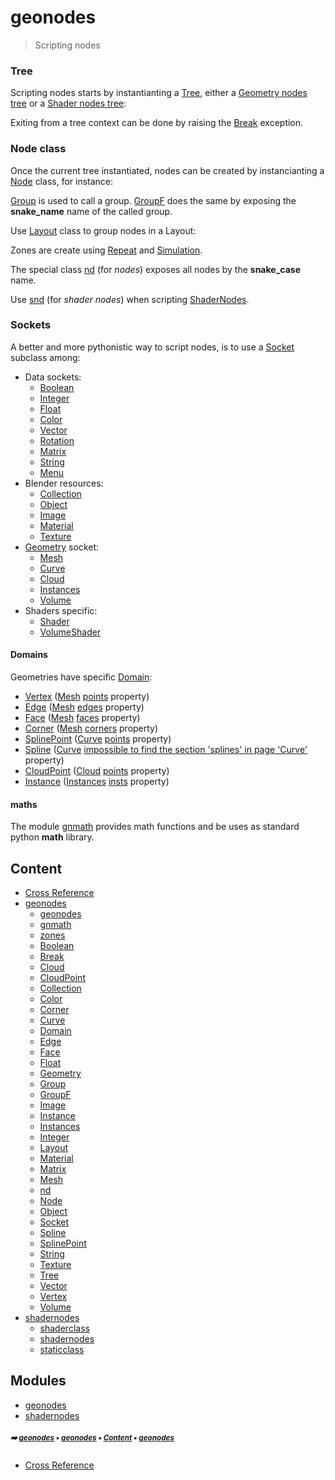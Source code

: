 # geonodes

> Scripting nodes


### Tree

Scripting nodes starts by instantianting a [Tree](geono-tree.md#tree), either a [Geometry nodes tree](geono-geono-geonodes.md#geonodes) or
a [Shader nodes tree](shade-shade1-shadernodes.md#shadernodes):

Exiting from a tree context can be done by raising the [Break](geono-break.md#break) exception.

### Node class

Once the current tree instantiated, nodes can be created by instancianting a [Node](geono-node.md#node) class, for instance:

[Group](geono-group.md#group) is used to call a group. [GroupF](geono-groupf.md#groupf) does the same by exposing the **snake_name** name of
the called group.

Use [Layout](geono-layout.md#layout) class to group nodes in a Layout:

Zones are create using [Repeat](geono-zones-repeat.md#repeat) and [Simulation](geono-zones-simulation.md#simulation).

The special class [nd](geono-nd.md#nd) (for _nodes_) exposes all nodes by the **snake_case** name.

Use [snd](shade-shade1-snd.md#snd) (for _shader nodes_) when scripting [ShaderNodes](shade-shade1-shadernodes.md#shadernodes).

### Sockets

A better and more pythonistic way to script nodes, is to use a [Socket](geono-socket.md#socket) subclass among:

- Data sockets:
  - [Boolean](geono-boolean.md#boolean)
  - [Integer](geono-integer.md#integer)
  - [Float](geono-float.md#float)
  - [Color](geono-color.md#color)
  - [Vector](geono-vector.md#vector)
  - [Rotation](geono-rotation.md#rotation)
  - [Matrix](geono-matrix.md#matrix)
  - [String](geono-string.md#string)
  - [Menu](geono-menu.md#menu)
- Blender resources:
  - [Collection](geono-collection.md#collection)
  - [Object](geono-object.md#object)
  - [Image](geono-image.md#image)
  - [Material](geono-material.md#material)
  - [Texture](geono-texture.md#texture)
- [Geometry](geono-geometry.md#geometry) socket:
  - [Mesh](geono-mesh.md#mesh)
  - [Curve](geono-curve.md#curve)
  - [Cloud](geono-cloud.md#cloud)
  - [Instances](geono-instances.md#instances)
  - [Volume](geono-volume.md#volume)
- Shaders specific:
  - [Shader](shade-shade-shader.md#shader)
  - [VolumeShader](shade-shade-volumeshader.md#volumeshader)

#### Domains

Geometries have specific [Domain](geono-domain.md#domain):
- [Vertex](geono-vertex.md#vertex) ([Mesh](geono-mesh.md#mesh) [points](geono-mesh.md#points) property)
- [Edge](geono-edge.md#edge)  ([Mesh](geono-mesh.md#mesh) [edges](geono-mesh.md#edges) property)
- [Face](geono-face.md#face)  ([Mesh](geono-mesh.md#mesh) [faces](geono-mesh.md#faces) property)
- [Corner](geono-corner.md#corner)  ([Mesh](geono-mesh.md#mesh) [corners](geono-mesh.md#corners) property)
- [SplinePoint](geono-splinepoint.md#splinepoint) ([Curve](geono-curve.md#curve) [points](geono-curve.md#points) property)
- [Spline](geono-spline.md#spline) ([Curve](geono-curve.md#curve) [impossible to find the section 'splines' in page 'Curve'](geono-curve.md#curve) property)
- [CloudPoint](geono-cloudpoint.md#cloudpoint) ([Cloud](geono-cloud.md#cloud) [points](geono-cloud.md#points) property)
- [Instance](geono-instance.md#instance) ([Instances](geono-instances.md#instances) [insts](geono-instances.md#insts) property)

#### maths

The module [gnmath](geono-gnmat---gnmath.md#gnmath) provides math functions and be uses as standard python **math** library.

## Content

- [Cross Reference](cross_reference.md#cross-reference)
- [geonodes](geono---geonodes.md#geonodes)
  - [geonodes](geono-geono---geonodes.md#geonodes)
  - [gnmath](geono-gnmat---gnmath.md#gnmath)
  - [zones](geono-zones---zones.md#zones)
  - [Boolean](geono-boolean.md#boolean)
  - [Break](geono-break.md#break)
  - [Cloud](geono-cloud.md#cloud)
  - [CloudPoint](geono-cloudpoint.md#cloudpoint)
  - [Collection](geono-collection.md#collection)
  - [Color](geono-color.md#color)
  - [Corner](geono-corner.md#corner)
  - [Curve](geono-curve.md#curve)
  - [Domain](geono-domain.md#domain)
  - [Edge](geono-edge.md#edge)
  - [Face](geono-face.md#face)
  - [Float](geono-float.md#float)
  - [Geometry](geono-geometry.md#geometry)
  - [Group](geono-group.md#group)
  - [GroupF](geono-groupf.md#groupf)
  - [Image](geono-image.md#image)
  - [Instance](geono-instance.md#instance)
  - [Instances](geono-instances.md#instances)
  - [Integer](geono-integer.md#integer)
  - [Layout](geono-layout.md#layout)
  - [Material](geono-material.md#material)
  - [Matrix](geono-matrix.md#matrix)
  - [Mesh](geono-mesh.md#mesh)
  - [nd](geono-nd.md#nd)
  - [Node](geono-node.md#node)
  - [Object](geono-object.md#object)
  - [Socket](geono-socket.md#socket)
  - [Spline](geono-spline.md#spline)
  - [SplinePoint](geono-splinepoint.md#splinepoint)
  - [String](geono-string.md#string)
  - [Texture](geono-texture.md#texture)
  - [Tree](geono-tree.md#tree)
  - [Vector](geono-vector.md#vector)
  - [Vertex](geono-vertex.md#vertex)
  - [Volume](geono-volume.md#volume)
- [shadernodes](shade---shadernodes.md#shadernodes)
  - [shaderclass](shade-shade---shaderclass.md#shaderclass)
  - [shadernodes](shade-shade1---shadernodes.md#shadernodes)
  - [staticclass](shade-stati---staticclass.md#staticclass)

## Modules



- [geonodes](geono---geonodes.md#geonodes)
- [shadernodes](shade---shadernodes.md#shadernodes)

##### <sub>:arrow_right: [geonodes](index.md#geonodes) :black_small_square: [geonodes](index.md#geonodes) :black_small_square: [Content](index.md#content) :black_small_square: [geonodes](index.md#geonodes)</sub>

- [Cross Reference](cross_reference.md#cross-reference)